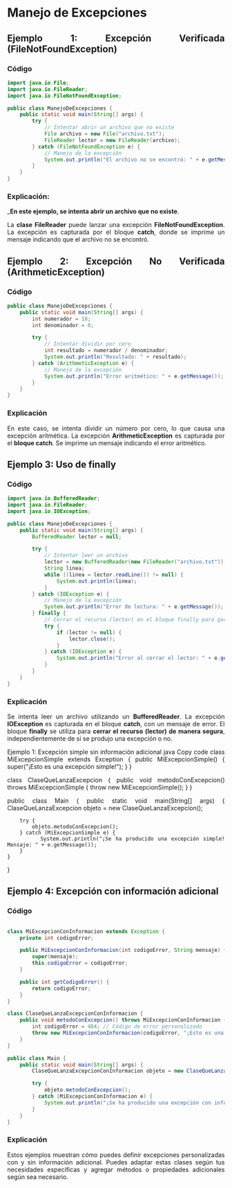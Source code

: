 <div align="justify">

# Manejo de Excepciones

## Ejemplo 1: Excepción Verificada (FileNotFoundException)

### Código

```java
import java.io.File;
import java.io.FileReader;
import java.io.FileNotFoundException;

public class ManejoDeExcepciones {
    public static void main(String[] args) {
        try {
            // Intentar abrir un archivo que no existe
            File archivo = new File("archivo.txt");
            FileReader lector = new FileReader(archivo);
        } catch (FileNotFoundException e) {
            // Manejo de la excepción
            System.out.println("El archivo no se encontró: " + e.getMessage());
        }
    }
}
```

### Explicación:

___En este ejemplo, se intenta abrir un archivo que no existe__.

La __clase FileReader__ puede lanzar una excepción __FileNotFoundException__.
La excepción es capturada por el bloque __catch__, donde se imprime un mensaje indicando que el archivo no se encontró.

## Ejemplo 2: Excepción No Verificada (ArithmeticException)

### Código

```java
public class ManejoDeExcepciones {
    public static void main(String[] args) {
        int numerador = 10;
        int denominador = 0;

        try {
            // Intentar dividir por cero
            int resultado = numerador / denominador;
            System.out.println("Resultado: " + resultado);
        } catch (ArithmeticException e) {
            // Manejo de la excepción
            System.out.println("Error aritmético: " + e.getMessage());
        }
    }
}
```

### Explicación

En este caso, se intenta dividir un número por cero, lo que causa una excepción aritmética.
La excepción __ArithmeticException__ es capturada por el __bloque catch__.
Se imprime un mensaje indicando el error aritmético.

## Ejemplo 3: Uso de finally

### Código

```java
import java.io.BufferedReader;
import java.io.FileReader;
import java.io.IOException;

public class ManejoDeExcepciones {
    public static void main(String[] args) {
        BufferedReader lector = null;

        try {
            // Intentar leer un archivo
            lector = new BufferedReader(new FileReader("archivo.txt"));
            String linea;
            while ((linea = lector.readLine()) != null) {
                System.out.println(linea);
            }
        } catch (IOException e) {
            // Manejo de la excepción
            System.out.println("Error de lectura: " + e.getMessage());
        } finally {
            // Cerrar el recurso (lector) en el bloque finally para garantizar su cierre
            try {
                if (lector != null) {
                    lector.close();
                }
            } catch (IOException e) {
                System.out.println("Error al cerrar el lector: " + e.getMessage());
            }
        }
    }
}
```

### Explicación

Se intenta leer un archivo utilizando un __BufferedReader__.
La excepción __IOException__ es capturada en el bloque __catch__, con un mensaje de error.
El bloque __finally__ se utiliza para __cerrar el recurso (lector) de manera segura__, independientemente de si se produjo una excepción o no.


Ejemplo 1: Excepción simple sin información adicional
java
Copy code
class MiExcepcionSimple extends Exception {
    public MiExcepcionSimple() {
        super("¡Esto es una excepción simple!");
    }
}

class ClaseQueLanzaExcepcion {
    public void metodoConExcepcion() throws MiExcepcionSimple {
        throw new MiExcepcionSimple();
    }
}

public class Main {
    public static void main(String[] args) {
        ClaseQueLanzaExcepcion objeto = new ClaseQueLanzaExcepcion();

        try {
            objeto.metodoConExcepcion();
        } catch (MiExcepcionSimple e) {
            System.out.println("¡Se ha producido una excepción simple! Mensaje: " + e.getMessage());
        }
    }
}
## Ejemplo 4: Excepción con información adicional

### Código

```java

class MiExcepcionConInformacion extends Exception {
    private int codigoError;

    public MiExcepcionConInformacion(int codigoError, String mensaje) {
        super(mensaje);
        this.codigoError = codigoError;
    }

    public int getCodigoError() {
        return codigoError;
    }
}

class ClaseQueLanzaExcepcionConInformacion {
    public void metodoConExcepcion() throws MiExcepcionConInformacion {
        int codigoError = 404; // Código de error personalizado
        throw new MiExcepcionConInformacion(codigoError, "¡Esto es una excepción con información!");
    }
}

public class Main {
    public static void main(String[] args) {
        ClaseQueLanzaExcepcionConInformacion objeto = new ClaseQueLanzaExcepcionConInformacion();

        try {
            objeto.metodoConExcepcion();
        } catch (MiExcepcionConInformacion e) {
            System.out.println("¡Se ha producido una excepción con información! Código de error: " + e.getCodigoError() + ", Mensaje: " + e.getMessage());
        }
    }
}
```

### Explicación

Estos ejemplos muestran cómo puedes definir excepciones personalizadas con y sin información adicional. Puedes adaptar estas clases según tus necesidades específicas y agregar métodos o propiedades adicionales según sea necesario.







</div>
